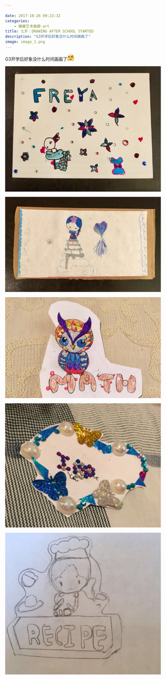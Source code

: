 ```yaml
---

date: 2017-10-26 09:23:32
categories:
    - 暖暖艺术画廊-art
title: 七岁：DRAWING AFTER SCHOOL STARTED
description: "G3开学后好象没什么时间画画了"
image: image_1.png
---
```


G3开学后好象没什么时间画画了![](image_0.gif)

  


  


![](image_1.png)

![](image_2.png)

![](image_3.png)

![](image_4.png)

![](image_5.png)